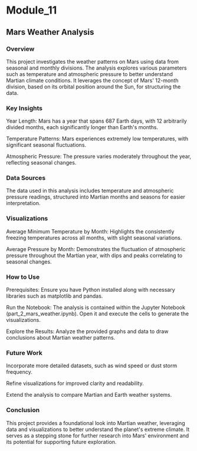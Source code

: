 # Module_11

## Mars Weather Analysis

### Overview

This project investigates the weather patterns on Mars using data from seasonal and monthly divisions. The analysis explores various parameters such as temperature and atmospheric pressure to better understand Martian climate conditions. It leverages the concept of Mars' 12-month division, based on its orbital position around the Sun, for structuring the data.

### Key Insights

Year Length: Mars has a year that spans 687 Earth days, with 12 arbitrarily divided months, each significantly longer than Earth's months.

Temperature Patterns: Mars experiences extremely low temperatures, with significant seasonal fluctuations.

Atmospheric Pressure: The pressure varies moderately throughout the year, reflecting seasonal changes.

### Data Sources

The data used in this analysis includes temperature and atmospheric pressure readings, structured into Martian months and seasons for easier interpretation.

### Visualizations

Average Minimum Temperature by Month: Highlights the consistently freezing temperatures across all months, with slight seasonal variations.

Average Pressure by Month: Demonstrates the fluctuation of atmospheric pressure throughout the Martian year, with dips and peaks correlating to seasonal changes.

### How to Use

Prerequisites: Ensure you have Python installed along with necessary libraries such as matplotlib and pandas.

Run the Notebook: The analysis is contained within the Jupyter Notebook (part_2_mars_weather.ipynb). Open it and execute the cells to generate the visualizations.

Explore the Results: Analyze the provided graphs and data to draw conclusions about Martian weather patterns.

### Future Work

Incorporate more detailed datasets, such as wind speed or dust storm frequency.

Refine visualizations for improved clarity and readability.

Extend the analysis to compare Martian and Earth weather systems.

### Conclusion

This project provides a foundational look into Martian weather, leveraging data and visualizations to better understand the planet's extreme climate. It serves as a stepping stone for further research into Mars' environment and its potential for supporting future exploration.
